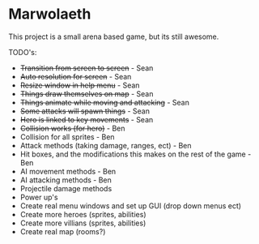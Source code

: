 # Marwolaeth

This project is a small arena based game, but its still awesome.

TODO's:
<ul>
<li><s>Transition from screen to screen</s> - Sean</li>
	<li><s>Auto resolution for screen</s> - Sean</li>
	<li><s>Resize window in help menu</s> - Sean</li>
	<li><s>Things draw themselves on map</s> - Sean</li>
	<li><s>Things animate while moving and attacking</s> - Sean</li>
	<li><s>Some attacks will spawn things</s> - Sean</li>
	<li><s>Hero is linked to key movements</s> - Sean</li>
	<li><s>Collision works (for hero)</s> - Ben</li>
	<li>Collision for all sprites - Ben</li>
	<li>Attack methods (taking damage, ranges, ect) - Ben</li>
	<li>Hit boxes, and the modifications this makes on the rest of the game - Ben</li>
	<li>AI movement methods - Ben</li>
	<li>AI attacking methods - Ben </li>
	<li>Projectile damage methods</li>
	<li>Power up's</li>
	<li>Create real menu windows and set up GUI (drop down menus ect)</li>
	<li>Create more heroes (sprites, abilities)</li>
	<li>Create more villians (sprites, abilities)</li>
	<li>Create real map (rooms?)</li>
</ul>
